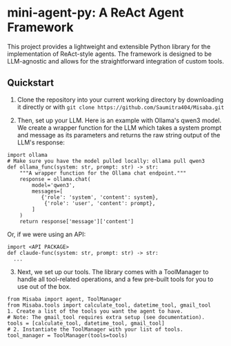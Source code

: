 # mini-agent-py: A ReAct Agent Framework

This project provides a lightweight and extensible Python library for the implementation of ReAct-style agents. The framework is designed to be LLM-agnostic and allows for the straightforward integration of custom tools.

## Quickstart

1. Clone the repository into your current working directory by downloading it directly or with 
```git clone https://github.com/Saumitra404/Misaba.git```

2. Then, set up your LLM. Here is an example with Ollama's qwen3 model. We create a wrapper function for the LLM which takes a system prompt and message as its parameters and returns the raw string output of the LLM's response:
```
import ollama
# Make sure you have the model pulled locally: ollama pull qwen3
def ollama_func(system: str, prompt: str) -> str:
    """A wrapper function for the Ollama chat endpoint."""
    response = ollama.chat(
        model='qwen3',
        messages=[
           {'role': 'system', 'content': system},
            {'role': 'user', 'content': prompt},
        ]
    )
    return response['message']['content']
```

Or, if we were using an API:
```
import <API PACKAGE>
def claude-func(system: str, prompt: str) -> str:
  ...
```
  
3. Next, we set up our tools. The library comes with a ToolManager to handle all tool-related operations, and a few pre-built tools for you to use out of the box.
```
from Misaba import agent, ToolManager
from Misaba.tools import calculate_tool, datetime_tool, gmail_tool
1. Create a list of the tools you want the agent to have.
# Note: The gmail_tool requires extra setup (see documentation).
tools = [calculate_tool, datetime_tool, gmail_tool]
# 2. Instantiate the ToolManager with your list of tools.
tool_manager = ToolManager(tools=tools)
```

